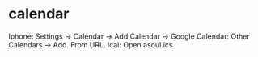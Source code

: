 # calendar
Iphone: Settings -> Calendar -> Add Calendar ->
Google Calendar: Other Calendars -> Add. From URL.
Ical: Open asoul.ics
